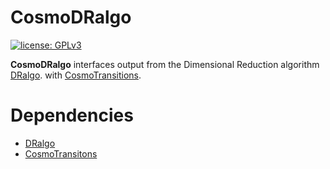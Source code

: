 # CosmoDRalgo

[![license: GPLv3](https://img.shields.io/badge/license-GPLv3-brightgreen.svg)](https://github.com/DMGW-Goethe/CosmoDRalgo/blob/master/LICENSE)

**CosmoDRalgo**
interfaces output from
the Dimensional Reduction algorithm 
[DRalgo](https://github.com/DR-algo/DRalgo).
with
[CosmoTransitions](https://github.com/clwainwright/CosmoTransitions).

# Dependencies 
* [DRalgo](https://github.com/DR-algo/DRalgo)
* [CosmoTransitons](https://github.com/clwainwright/CosmoTransitions)

